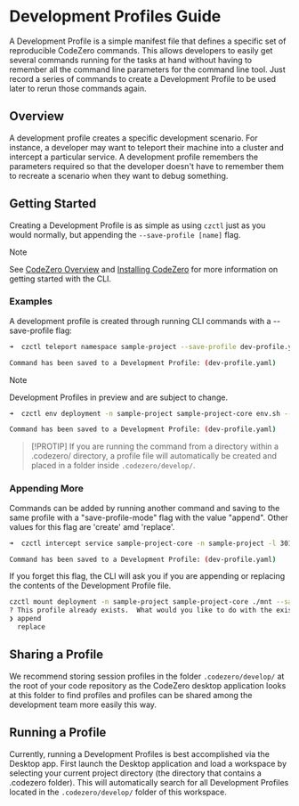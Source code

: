 # Development Profiles Guide

A Development Profile is a simple manifest file that defines a specific set of reproducible CodeZero commands. This allows developers to easily get several commands running for the tasks at hand without having to remember all the command line parameters for the command line tool. Just record a series of commands to create a Development Profile to be used later to rerun those commands again.

## Overview

A development profile creates a specific development scenario. For instance, a developer may want to teleport their machine into a cluster and intercept a particular service. A development profile remembers the parameters required so that the developer doesn't have to remember them to recreate a scenario when they want to debug something.

## Getting Started

Creating a Development Profile is as simple as using `czctl` just as you would normally, but appending the `--save-profile [name]` flag.

> [!NOTE]
> See [CodeZero Overview](../welcome/overview.md) and [Installing CodeZero](./installing.md) for more information on getting started with the CLI.

### Examples

A development profile is created through running CLI commands with a --save-profile flag:

```bash
➜  czctl teleport namespace sample-project --save-profile dev-profile.yaml

Command has been saved to a Development Profile: (dev-profile.yaml)
```

> [!NOTE]
> Development Profiles in preview and are subject to change.

```bash
➜  czctl env deployment -n sample-project sample-project-core env.sh --save-profile dev-profile2.yaml

Command has been saved to a Development Profile: (dev-profile.yaml)
```

> [!PROTIP]
> If you are running the command from a directory within a .codezero/ directory, a profile file will automatically be created and placed in a folder inside `.codezero/develop/`.

### Appending More

Commands can be added by running another command and saving to the same profile with a "save-profile-mode" flag
with the value "append". Other values for this flag are 'create' amd 'replace'.

```bash
➜  czctl intercept service sample-project-core -n sample-project -l 3010 --save-profile dev-profile.yaml --save-profile-mode append

Command has been saved to a Development Profile: (dev-profile.yaml)
```

If you forget this flag, the CLI will ask you if you are
appending or replacing the contents of the Development Profile file.

```bash
czctl mount deployment -n sample-project sample-project-core ./mnt --save-profile dev-profile.yaml
? This profile already exists.  What would you like to do with the existing profile? (Use arrow keys)
❯ append
  replace
```

## Sharing a Profile

We recommend storing session profiles in the folder `.codezero/develop/` at the root of your code repository as the CodeZero desktop application looks at this folder to find profiles and profiles can be shared among the development team more easily this way.

## Running a Profile

Currently, running a Development Profiles is best accomplished via the Desktop app. First launch the Desktop application and load a workspace by selecting your current project directory (the directory that contains a .codezero folder). This will automatically search for all Development Profiles located in the `.codezero/develop/` folder of this workspace.

